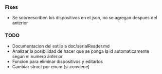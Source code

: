 ### Fixes

- Se sobreescriben los dispositivos en el json, no se agregan despues del anterior

### TODO

- Documentacion del estilo a doc/serialReader.md
- Analizar la posibilidad de hacer que se ponga la id automaticamente segun el numero anterior
- Funcion para eliminar dispositivos y editarlos
- Cambiar struct por enum (si conviene)
